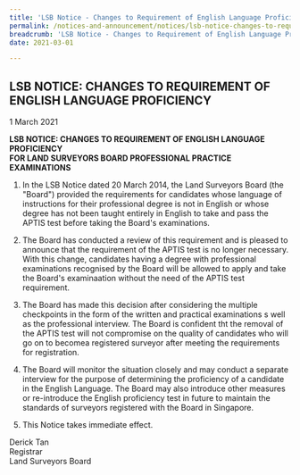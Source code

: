 ```yaml
---
title: 'LSB Notice - Changes to Requirement of English Language Proficiency'
permalink: /notices-and-announcement/notices/lsb-notice-changes-to-requirement-of-english-language-profienciency/
breadcrumb: 'LSB Notice - Changes to Requirement of English Language Proficiency'
date: 2021-03-01

---
```



## LSB NOTICE: CHANGES TO REQUIREMENT OF ENGLISH LANGUAGE PROFICIENCY

1 March 2021


**LSB NOTICE: CHANGES TO REQUIREMENT OF ENGLISH LANGUAGE PROFICIENCY** <br>
**FOR LAND SURVEYORS BOARD PROFESSIONAL PRACTICE EXAMINATIONS**

1.  In the LSB Notice dated 20 March 2014, the Land Surveyors Board (the "Board") provided the requirements for candidates whose language of instructions for their professional degree is not in English or whose degree has not been taught entirely in English to take and pass the APTIS test before taking the Board's examinations.

2. The Board has conducted a review of this requirement and is pleased to announce that the requirement of the APTIS test is no longer necessary. With this change, candidates having a degree with professional examinations recognised by the Board will be allowed to apply and take the Board's examinaation without the need of the APTIS test requirement. 
  
3. The Board has made this decision after considering the multiple checkpoints in the form of the written and practical examinations s well as the professional interview. The Board is confident tht the removal of the APTIS test will not compromise on the quality of candidates who will go on to becomea registered surveyor after meeting the requirements for registration.

4. The Board will monitor the situation closely and may conduct a separate interview for the purpose of determining the proficiency of a candidate in the English Language. The Board may also introduce other measures or re-introduce the English proficiency test in future to maintain the standards of surveyors registered with the Board in Singapore.

5. This Notice takes immediate effect.

Derick Tan <br>
Registrar <br>
Land Surveyors Board <br>
